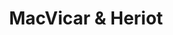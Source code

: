---
title: MacVicar & Heriot
layout: about
permalink: /macvicar.html
# include CollectionBuilder info at bottom
# credits: true
# Edit the markdown on in this file to describe your collection
# Look in _includes/feature for options to easily add features to the page
---